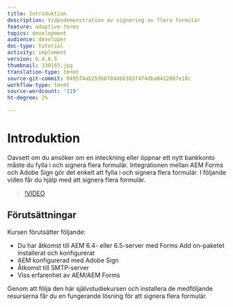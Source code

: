 ```yaml
---
title: Introduktion
description: Videodemonstration av signering av flera formulär
feature: adaptive-forms
topics: development
audience: developer
doc-type: tutorial
activity: implement
version: 6.4,6.5
thumbnail: 330165.jpg
translation-type: tm+mt
source-git-commit: 049574ab2536b784d6b303f474dba0412007e18c
workflow-type: tm+mt
source-wordcount: '119'
ht-degree: 2%

---
```


# Introduktion

Oavsett om du ansöker om en inteckning eller öppnar ett nytt bankkonto måste du fylla i och signera flera formulär. Integrationen mellan AEM Forms och Adobe Sign gör det enkelt att fylla i och signera flera formulär.
I följande video får du hjälp med att signera flera formulär.

>[!VIDEO](https://video.tv.adobe.com/v/330165?quality=9&learn=on)

## Förutsättningar

Kursen förutsätter följande:

* Du har åtkomst till AEM 6.4- eller 6.5-server med Forms Add on-paketet installerat och konfigurerat
* AEM konfigurerad med Adobe Sign
* Åtkomst till SMTP-server
* Viss erfarenhet av AEM/AEM Forms

Genom att följa den här självstudiekursen och installera de medföljande resurserna får du en fungerande lösning för att signera flera formulär.